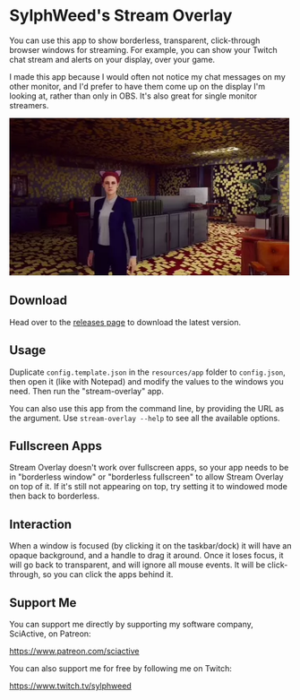 # SylphWeed's Stream Overlay

You can use this app to show borderless, transparent, click-through browser windows for streaming. For example, you can show your Twitch chat stream and alerts on your display, over your game.

I made this app because I would often not notice my chat messages on my other monitor, and I'd prefer to have them come up on the display I'm looking at, rather than only in OBS. It's also great for single monitor streamers.

<img src="assets/stream-overlay-clip.webp" />

## Download

Head over to the [releases page](https://github.com/hperrin/stream-overlay/releases) to download the latest version.

## Usage

Duplicate `config.template.json` in the `resources/app` folder to `config.json`, then open it (like with Notepad) and modify the values to the windows you need. Then run the "stream-overlay" app.

You can also use this app from the command line, by providing the URL as the argument. Use `stream-overlay --help` to see all the available options.

## Fullscreen Apps

Stream Overlay doesn't work over fullscreen apps, so your app needs to be in "borderless window" or "borderless fullscreen" to allow Stream Overlay on top of it. If it's still not appearing on top, try setting it to windowed mode then back to borderless.

## Interaction

When a window is focused (by clicking it on the taskbar/dock) it will have an opaque background, and a handle to drag it around. Once it loses focus, it will go back to transparent, and will ignore all mouse events. It will be click-through, so you can click the apps behind it.

## Support Me

You can support me directly by supporting my software company, SciActive, on Patreon:

https://www.patreon.com/sciactive

You can also support me for free by following me on Twitch:

https://www.twitch.tv/sylphweed
